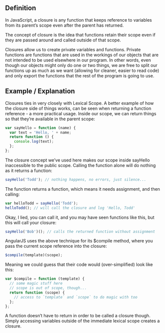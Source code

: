 ## Definition

In JavaScript, a closure is any function that keeps reference to variables from its parent’s scope even after the parent has returned.

The concept of closure is the idea that functions retain their scope even if they are passed around and called outside of that scope.

Closures allow us to create private variables and functions. Private functions are functions that are used in the workings of our objects that are not intended to be used elsewhere in our program. In other words, even though our objects might only do one or two things, we are free to split our functions up as much as we want (allowing for cleaner, easier to read code) and only export the functions that the rest of the program is going to use.

## Example / Explanation

Closures ties in very closely with Lexical Scope. A better example of how the closure side of things works, can be seen when returning a function reference - a more practical usage. Inside our scope, we can return things so that they’re available in the parent scope:

```javascript
var sayHello = function (name) {
  var text = 'Hello, ' + name;
  return function () {
    console.log(text);
  };
};
```

The closure concept we’ve used here makes our scope inside sayHello inaccessible to the public scope. Calling the function alone will do nothing as it returns a function:

```javascript
sayHello('Todd'); // nothing happens, no errors, just silence...
```

The function returns a function, which means it needs assignment, and then calling:

```javascript
var helloTodd = sayHello('Todd');
helloTodd(); // will call the closure and log 'Hello, Todd'
```

Okay, I lied, you can call it, and you may have seen functions like this, but this will call your closure:

```javascript
sayHello('Bob')(); // calls the returned function without assignment
```

AngularJS uses the above technique for its $compile method, where you pass the current scope reference into the closure:

```javascript
$compile(template)(scope);
```

Meaning we could guess that their code would (over-simplified) look like this:

```javascript
var $compile = function (template) {
  // some magic stuff here
  // scope is out of scope, though...
  return function (scope) {
    // access to `template` and `scope` to do magic with too
  };
};
```

A function doesn’t have to return in order to be called a closure though. Simply accessing variables outside of the immediate lexical scope creates a closure.
